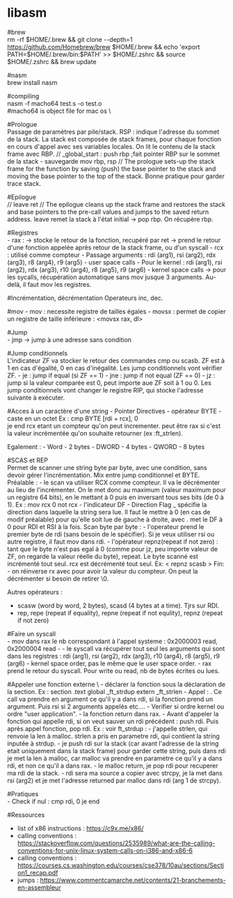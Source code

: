 # libasm
#brew \
rm -rf $HOME/.brew && git clone --depth=1 https://github.com/Homebrew/brew $HOME/.brew && echo 'export PATH=$HOME/.brew/bin:$PATH' >> $HOME/.zshrc && source $HOME/.zshrc && brew update 

#nasm \
brew install nasm 

#compiling \
nasm -f macho64 test.s -o test.o \
#macho64 is object file for mac os \

#Prologue \
Passage de paramètres par pile/stack.
RSP : indique l'adresse du sommet de la stack.
La stack est composée de stack frames, pour chaque fonction en cours d'appel avec ses variables locales.
On lit le contenu de la stack frame avec RBP.
//
_global_start :
	push rbp		;fait pointer RBP sur le sommet de la stack - sauvegarde
	mov rbp, rsp
//
The prologue sets-up the stack frame for the function by saving (push) the base
pointer to the stack and moving the base pointer to the top of the stack.
Bonne pratique pour garder trace stack.

#Epilogue \
//
	leave
	ret
//
The epilogue cleans up the stack frame and restores the stack and base
pointers to the pre-call values and jumps to the saved return address.
leave remet la stack à l'état initial -> pop rbp. On récupère rbp.

#Registres \
	- rax :
		-> stocke le retour de la fonction, recupéré par ret
		-> prend le retour d'une fonction appelée après retour de la stack frame, ou d'un syscall
	- rcx : utilisé comme compteur
	- Passage arguments : rdi (arg1), rsi (arg2), rdx (arg3), r8 (arg4), r9 (arg5) - user space calls
	- Pour le kernel : rdi (arg1), rsi (arg2), rdx (arg3), r10 (arg4), r8 (arg5), r9 (arg6) - kernel space calls
		-> pour les sycalls, récupération automatique sans mov jusque 3 arguments. Au-delà, il faut mov les registres.

#Incrémentation, décrémentation
Operateurs inc, dec.

#mov
	- mov : necessite registre de tailles égales
	- movsx : permet de copier un registre de taille inférieure : <movsx rax, dl>

#Jump \
	- jmp -> jump à une adresse sans condition

#Jump conditionnels \
L'indicateur ZF va stocker le retour des commandes cmp ou scasb. ZF est à 1 en cas d'égalité, 0 en cas d'inégalité.
Les jump conditionnels vont vérifier ZF.
	- je : jump if equal (si ZF == 1)
	- jne : jump if not equal (ZF == 0)
	- jz : jump si la valeur comparée est 0, peut importe aue ZF soit à 1 ou 0.
Les jump conditionnels vont changer le registre RIP, qui stocke l'adresse suivante à exécuter.

#Acces à un caractère d'une string - Pointer Directives
	- opérateur BYTE - caste en un octet
Ex :
	cmp BYTE [rdi + rcx], 0  
	je end
rcx etant un compteur qu'on peut incrementer. peut être rax si c'est la valeur incrémentée qu'on souhaite retourner (ex :ft_strlen).

Egalement :
	- Word - 2 bytes
	- DWORD - 4 bytes
	- QWORD - 8 bytes

#SCAS et REP \
Permet de scanner une string byte par byte, avec une condition, sans devoir gérer l'incrémentation.
Mix entre jump conditionnel et BYTE.
Préalable :
	-	le scan va utiliser RCX comme compteur. Il va le décrémenter au lieu de l'incrémenter. On le met donc au maximum (valeur maximum pour un registre 64 bits), en le mettant à 0 puis en inversant tous ses bits (de 0 à 1).
	Ex :
		mov rcx 0
		not rcx
	-	l'indicateur DF - Direction Flag _ spécifie la direction dans laquelle la string sera lue. Il faut le mettre à 0 (en cas de modif préalable) pour qu'elle soit lue de gauche à droite, avec <cld>.
	<cld> met le DF à 0 pour RDI et RSI à la fois.
Scan byte par byte :
	- l'operateur <scasb> prend le premier byte de rdi (sans besoin de le spécifier). Si je veux utiliser rsi ou autre registre, il faut mov dans rdi.
	- l'opérateur repnz(repeat if not zero) : tant que le byte n'est pas egal à 0 (comme pour jz, peu importe valeur de ZF, on regarde la valeur réelle du byte), repeat. 
	Le byte scanné est incrémenté tout seul.
	rcx est décrémenté tout seul.
	Ex:
		< repnz scasb >
Fin:
	- on réinverse rx avec <not> pour avoir la valeur du compteur. 
	On peut la décrémenter si besoin de retirer \0.

Autres opérateurs : 
- scasw (word by word, 2 bytes), scasd (4 bytes at a time). Tjrs sur RDI.
- rep, repe (repeat if equality), repne (repeat if not equlity), repnz (repeat if not zero)

#Faire un syscall \
	- mov dans rax le nb correspondant à l'appel systeme : 0x2000003 read, 0x2000004 read
	- <syscall>
	- le syscall va récupérer tout seul les arguments qui sont dans les registres : rdi (arg1), rsi (arg2), rdx (arg3), r10 (arg4), r8 (arg5), r9 (arg6) - kernel space order, pas le même que le user space order.
	- rax prend le retour du syscall. Pour write ou read, nb de bytes écrites ou lues.

#Appeler une fonction externe \ 
	- déclarer la fonction sous la déclaration de la section.
	Ex :
		section .text
			global _ft_strdup
			extern _ft_strlen
	- Appel : <call _ft_strlen>. Ce call va prendre en argument ce qu'il y a dans rdi, si la fonction prend un argument. Puis rsi si 2 arguments appelés etc.... - Verifier si ordre kernel ou ordre "user application".
	- la fonction return dans rax.
	- Avant d'appeler la fonction qui appelle rdi, si on veut sauver un rdi précédent : push rdi. Puis après appel fonction, pop rdi.
	Ex : voir ft_strdup : 
		- j'appelle strlen, qui renvoie la len à malloc. strlen a pris en parametre rdi, qui contient la string inputée à strdup. 
		- je push rdi sur la stack (car avant l'adresse de la string etait uniquement dans la stack frame) pour garder cette string, puis dans rdi je met la len à malloc, car malloc va prendre en parametre ce qu'il y a dans rdi, et non ce qu'il a dans rax.
		- le malloc return, je pop rdi pour recuperer ma rdi de la stack.
		- rdi sera ma source a copier avec strcpy, je la met dans rsi (arg2) et je met l'adresse returned par malloc dans rdi (arg 1 de strcpy).

#Pratiques \
	- Check if nul :
		cmp	rdi, 0
		je end

#Ressources
- list of x86 instructions : https://c9x.me/x86/
- calling conventions : https://stackoverflow.com/questions/2535989/what-are-the-calling-conventions-for-unix-linux-system-calls-on-i386-and-x86-6
- calling conventions : https://courses.cs.washington.edu/courses/cse378/10au/sections/Section1_recap.pdf 
- jumps : https://www.commentcamarche.net/contents/21-branchements-en-assembleur

